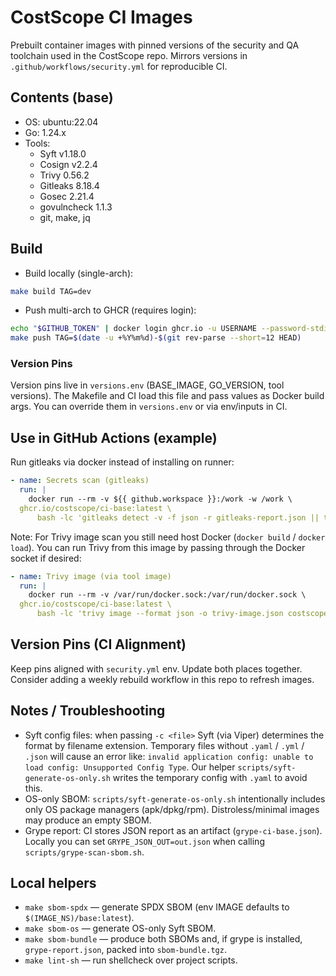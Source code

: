 # CostScope CI Images

Prebuilt container images with pinned versions of the security and QA toolchain used in the CostScope repo. Mirrors versions in `.github/workflows/security.yml` for reproducible CI.

## Contents (base)

- OS: ubuntu:22.04
- Go: 1.24.x
- Tools:
  - Syft v1.18.0
  - Cosign v2.2.4
  - Trivy 0.56.2
  - Gitleaks 8.18.4
  - Gosec 2.21.4
  - govulncheck 1.1.3
  - git, make, jq

## Build

- Build locally (single-arch):

```sh
make build TAG=dev
```

- Push multi-arch to GHCR (requires login):

```sh
echo "$GITHUB_TOKEN" | docker login ghcr.io -u USERNAME --password-stdin
make push TAG=$(date -u +%Y%m%d)-$(git rev-parse --short=12 HEAD)
```

### Version Pins

Version pins live in `versions.env` (BASE_IMAGE, GO_VERSION, tool versions). The Makefile and CI load this file and pass values as Docker build args. You can override them in `versions.env` or via env/inputs in CI.

## Use in GitHub Actions (example)

Run gitleaks via docker instead of installing on runner:

```yaml
- name: Secrets scan (gitleaks)
  run: |
    docker run --rm -v ${{ github.workspace }}:/work -w /work \
  ghcr.io/costscope/ci-base:latest \
      bash -lc 'gitleaks detect -v -f json -r gitleaks-report.json || true'
```

Note: For Trivy image scan you still need host Docker (`docker build` / `docker load`). You can run Trivy from this image by passing through the Docker socket if desired:

```yaml
- name: Trivy image (via tool image)
  run: |
    docker run --rm -v /var/run/docker.sock:/var/run/docker.sock \
  ghcr.io/costscope/ci-base:latest \
      bash -lc 'trivy image --format json -o trivy-image.json costscope:ci'
```

## Version Pins (CI Alignment)

Keep pins aligned with `security.yml` env. Update both places together. Consider adding a weekly rebuild workflow in this repo to refresh images.

## Notes / Troubleshooting

- Syft config files: when passing `-c <file>` Syft (via Viper) determines the format by filename extension. Temporary files without `.yaml` / `.yml` / `.json` will cause an error like: `invalid application config: unable to load config: Unsupported Config Type`. Our helper `scripts/syft-generate-os-only.sh` writes the temporary config with `.yaml` to avoid this.
- OS-only SBOM: `scripts/syft-generate-os-only.sh` intentionally includes only OS package managers (apk/dpkg/rpm). Distroless/minimal images may produce an empty SBOM.
- Grype report: CI stores JSON report as an artifact (`grype-ci-base.json`). Locally you can set `GRYPE_JSON_OUT=out.json` when calling `scripts/grype-scan-sbom.sh`.

## Local helpers

- `make sbom-spdx` — generate SPDX SBOM (env IMAGE defaults to `$(IMAGE_NS)/base:latest`).
- `make sbom-os` — generate OS-only Syft SBOM.
- `make sbom-bundle` — produce both SBOMs and, if grype is installed, `grype-report.json`, packed into `sbom-bundle.tgz`.
- `make lint-sh` — run shellcheck over project scripts.
